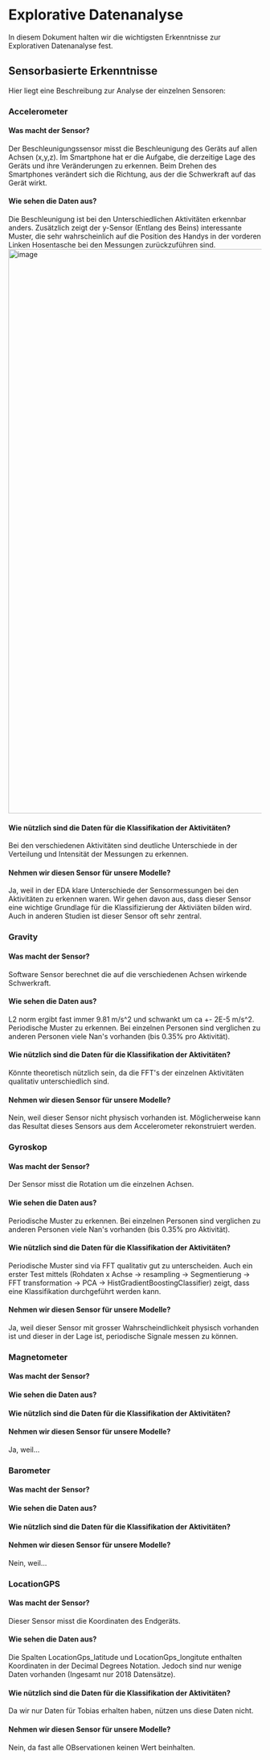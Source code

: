 # Explorative Datenanalyse
In diesem Dokument halten wir die wichtigsten Erkenntnisse zur Explorativen Datenanalyse fest.

## Sensorbasierte Erkenntnisse
Hier liegt eine Beschreibung zur Analyse der einzelnen Sensoren:

### Accelerometer
#### Was macht der Sensor?
Der Beschleunigungssensor misst die Beschleunigung des Geräts auf allen Achsen (x,y,z). Im Smartphone hat er die Aufgabe, die derzeitige Lage des Geräts und ihre Veränderungen zu erkennen. Beim Drehen des Smartphones verändert sich die Richtung, aus der die Schwerkraft auf das Gerät wirkt.
#### Wie sehen die Daten aus?
Die Beschleunigung ist bei den Unterschiedlichen Aktivitäten erkennbar anders. Zusätzlich zeigt der y-Sensor (Entlang des Beins) interessante Muster, die sehr wahrscheinlich auf die Position des Handys in der vorderen Linken Hosentasche bei den Messungen zurückzuführen sind.
<img width="1120" alt="image" src="https://user-images.githubusercontent.com/22744751/228468538-b89959c2-017e-4d4d-8d93-b353cb2d8d6e.png">

#### Wie nützlich sind die Daten für die Klassifikation der Aktivitäten?
Bei den verschiedenen Aktivitäten sind deutliche Unterschiede in der Verteilung und Intensität der Messungen zu erkennen. 
#### Nehmen wir diesen Sensor für unsere Modelle?
Ja, weil in der EDA klare Unterschiede der Sensormessungen bei den Aktivitäten zu erkennen waren. Wir gehen davon aus, dass dieser Sensor eine wichtige Grundlage für die Klassifizierung der Aktiviäten bilden wird. Auch in anderen Studien ist dieser Sensor oft sehr zentral.

### Gravity
#### Was macht der Sensor?
Software Sensor berechnet die auf die verschiedenen Achsen wirkende Schwerkraft.
#### Wie sehen die Daten aus?
L2 norm ergibt fast immer 9.81 m/s^2 und schwankt um ca +- 2E-5 m/s^2. Periodische Muster zu erkennen.
Bei einzelnen Personen sind verglichen zu anderen Personen viele Nan's vorhanden (bis 0.35% pro Aktivität).
#### Wie nützlich sind die Daten für die Klassifikation der Aktivitäten?
Könnte theoretisch nützlich sein, da die FFT's der einzelnen Aktivitäten qualitativ unterschiedlich sind.
#### Nehmen wir diesen Sensor für unsere Modelle?
Nein, weil dieser Sensor nicht physisch vorhanden ist. Möglicherweise kann das Resultat dieses Sensors aus dem Accelerometer rekonstruiert werden.

### Gyroskop
#### Was macht der Sensor?
Der Sensor misst die Rotation um die einzelnen Achsen.
#### Wie sehen die Daten aus?
Periodische Muster zu erkennen.
Bei einzelnen Personen sind verglichen zu anderen Personen viele Nan's vorhanden (bis 0.35% pro Aktivität).
#### Wie nützlich sind die Daten für die Klassifikation der Aktivitäten?
Periodische Muster sind via FFT qualitativ gut zu unterscheiden. 
Auch ein erster Test mittels (Rohdaten x Achse -> resampling -> Segmentierung -> FFT transformation -> PCA -> HistGradientBoostingClassifier)
zeigt, dass eine Klassifikation durchgeführt werden kann.
#### Nehmen wir diesen Sensor für unsere Modelle?
Ja, weil dieser Sensor mit grosser Wahrscheindlichkeit physisch vorhanden ist und dieser in der Lage ist, periodische Signale messen zu können.

### Magnetometer
#### Was macht der Sensor?
#### Wie sehen die Daten aus?
#### Wie nützlich sind die Daten für die Klassifikation der Aktivitäten?
#### Nehmen wir diesen Sensor für unsere Modelle?
Ja, weil...

### Barometer
#### Was macht der Sensor?
#### Wie sehen die Daten aus?
#### Wie nützlich sind die Daten für die Klassifikation der Aktivitäten?
#### Nehmen wir diesen Sensor für unsere Modelle?
Nein, weil...

### LocationGPS
#### Was macht der Sensor?
Dieser Sensor misst die Koordinaten des Endgeräts.
#### Wie sehen die Daten aus?
Die Spalten LocationGps_latitude und LocationGps_longitute enthalten Koordinaten in der Decimal Degrees Notation.
Jedoch sind nur wenige Daten vorhanden (Ingesamt nur 2018 Datensätze).
#### Wie nützlich sind die Daten für die Klassifikation der Aktivitäten?
Da wir nur Daten für Tobias erhalten haben, nützen uns diese Daten nicht.
#### Nehmen wir diesen Sensor für unsere Modelle?
Nein, da fast alle OBservationen keinen Wert beinhalten.
